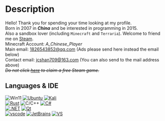 # Description
Hello! Thank you for spending your time looking at my profile.  
Born in 2007 in ***China*** and be interested in programming in 2015.  
Also a sandbox lover (including `Minecraft` and `Terraria`). Welcome to friend me on [Steam](https://steamcommunity.com/profiles/76561199083220868).  
Minecraft Account: *A_Chinese_Player*  
Main email: 1826543852@qq.com (Ads please send here instead the email below)  
Contact email: jcshan709@163.com (You can also send to the mail address above)  
*~~Do not click [here](https://t.ly/2GjzH) to claim a free Steam game.~~*  

## Languages & IDE
![Win11](https://img.shields.io/badge/Windows-11-aqua) [![Ubuntu](https://img.shields.io/badge/Linux-Ubuntu-red?logo=ubuntu)](https://ubuntu.com) [![Kali](https://img.shields.io/badge/Linux-Kali%20Linux-red?logo=kalilinux&logoColor=white)](https://kali.org)   
[![Rust](https://img.shields.io/badge/Language-Rust-orange?logo=rust)](https://www.rust-lang.org) ![C/C++](https://img.shields.io/badge/Language-C%2FC++-blue?logo=cplusplus) [![C#](https://img.shields.io/badge/Language-C%23-blue)](https://dot.net)  
[![.NET](https://img.shields.io/badge/Framework-.NET%20Core-blue?logo=dotnet)](https://dot.net) [![Qt](https://img.shields.io/badge/Framework-Qt-lime?logo=qt)](https://qt.io)  
[![vscode](https://img.shields.io/badge/Editor-Visual%20Studio%20Code-blue)](https://code.visualstudio.com) [![JetBrains](https://img.shields.io/badge/IDE-JetBrains-red?logo=jetbrains)](https://www.jetbrains.com) [![VS](https://img.shields.io/badge/IDE-Visual%20Studio-purple)](https://visualstudio.microsoft.com)  
